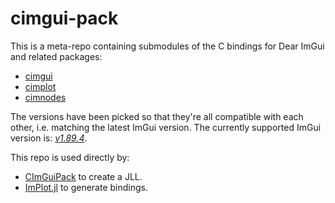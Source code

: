 # cimgui-pack

This is a meta-repo containing submodules of the C bindings for Dear ImGui and
related packages:
- [cimgui](https://github.com/cimgui/cimgui)
- [cimplot](https://github.com/cimgui/cimplot)
- [cimnodes](https://github.com/cimgui/cimnodes)

The versions have been picked so that they're all compatible with each other,
i.e. matching the latest ImGui version. The currently supported ImGui version
is: [*v1.89.4*](https://github.com/ocornut/imgui/releases/tag/v1.89.4).

This repo is used directly by:
- [CImGuiPack](https://github.com/JuliaPackaging/Yggdrasil/tree/master/C/CImGuiPack)
  to create a JLL.
- [ImPlot.jl](https://github.com/wsphillips/ImPlot.jl) to generate bindings.
